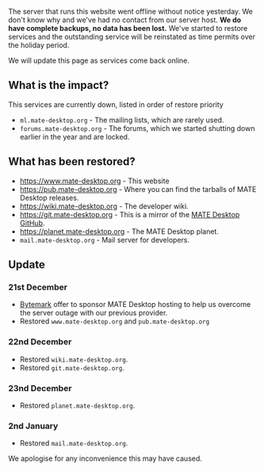 <!--
.. link:
.. description:
.. tags: Outages
.. date: 2016-12-22 01:00:00
.. title: Server Outage
.. slug: 2016-12-22-server-outage
.. author: Martin Wimpress
-->

The server that runs this website went offline without notice yesterday.
We don't know why and we've had no contact from our server host. **We do
have complete backups, no data has been lost.** We've started to restore
services and the outstanding service will be reinstated as time permits
over the holiday period.

We will update this page as services come back online.

## What is the impact?

This services are currently down, listed in order of restore priority

  * `ml.mate-desktop.org` - The mailing lists, which are rarely used.
  * `forums.mate-desktop.org` - The forums, which we started shutting down earlier in the year and are locked.

## What has been restored?

  * <https://www.mate-desktop.org> - This website
  * <https://pub.mate-desktop.org> - Where you can find the tarballs of MATE Desktop releases.
  * <https://wiki.mate-desktop.org> - The developer wiki.
  * <https://git.mate-desktop.org> - This is a mirror of the [MATE Desktop GitHub](https://github.com/mate-desktop).
  * <https://planet.mate-desktop.org> - The MATE Desktop planet.
  * `mail.mate-desktop.org` - Mail server for developers.

## Update

### 21st December

  * [Bytemark](https://www.bytemark.co.uk/r/ubuntu-mate/) offer to sponsor MATE Desktop hosting to help us overcome the server outage with our previous provider.
  * Restored `www.mate-desktop.org` and `pub.mate-desktop.org`

### 22nd December

  * Restored `wiki.mate-desktop.org`.
  * Restored `git.mate-desktop.org`. 

### 23nd December

  * Restored `planet.mate-desktop.org`.

### 2nd January

  * Restored `mail.mate-desktop.org`.

We apologise for any inconvenience this may have caused.